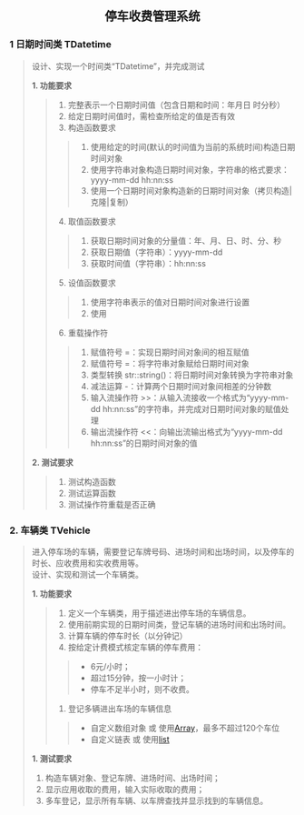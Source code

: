 ## <center>停车收费管理系统</center>

### 1 日期时间类 TDatetime
> 设计、实现一个时间类“TDatetime”，并完成测试  
>  
> **1. 功能要求**  
>> 1. 完整表示一个日期时间值（包含日期和时间：年月日 时分秒）  
>> 2. 给定日期时间值时，需检查所给定的值是否有效  
>> 3. 构造函数要求  
>>> 1. 使用给定的时间(默认的时间值为当前的系统时间)构造日期时间对象  
>>> 1. 使用字符串对象构造日期时间对象，字符串的格式要求：yyyy-mm-dd hh:nn:ss  
>>> 1. 使用一个日期时间对象构造新的日期时间对象（拷贝构造|克隆|复制）  
>> 4. 取值函数要求  
>>> 1. 获取日期时间对象的分量值：年、月、日、时、分、秒
>>> 1. 获取日期值（字符串）：yyyy-mm-dd
>>> 1. 获取时间值（字符串）：hh:nn:ss  
>> 5. 设值函数要求
>>> 1. 使用字符串表示的值对日期时间对象进行设置
>>> 1. 使用  
>> 6. 重载操作符  
>>> 1. 赋值符号 =：实现日期时间对象间的相互赋值  
>>> 1. 赋值符号 =：将字符串对象赋给日期时间对象  
>>> 1. 类型转换 str::string()：将日期时间对象转换为字符串对象  
>>> 1. 减法运算 -：计算两个日期时间对象间相差的分钟数   
>>> 1. 输入流操作符 >>：从输入流接收一个格式为“yyyy-mm-dd hh:nn:ss”的字符串，并完成对日期时间对象的赋值处理
>>> 1. 输出流操作符 <<：向输出流输出格式为“yyyy-mm-dd hh:nn:ss”的日期时间对象的值  
>
> **2. 测试要求**    
>> 1. 测试构造函数
>> 1. 测试运算函数
>> 1. 测试操作符重载是否正确

### 2. 车辆类 TVehicle
> 进入停车场的车辆，需要登记车牌号码、进场时间和出场时间，以及停车的时长、应收费用和实收费用等。    
> 设计、实现和测试一个车辆类。    
>    
>**1. 功能要求**    
>> 1. 定义一个车辆类，用于描述进出停车场的车辆信息。    
>> 1. 使用前期实现的日期时间类，登记车辆的进场时间和出场时间。    
>> 1. 计算车辆的停车时长（以分钟记）
>> 1. 按给定计费模式核定车辆的停车费用：    
>>> * 6元/小时；    
>>> * 超过15分钟，按一小时计；    
>>> * 停车不足半小时，则不收费。    
>> 1. 登记多辆进出车场的车辆信息    
>>> * 自定义数组对象 或 使用[Array](http://www.cplusplus.com/reference/array)，最多不超过120个车位    
>>> * 自定义链表 或 使用[list](http://www.cplusplus.com/reference/list)
>    
>**1. 测试要求**    
> 1. 构造车辆对象、登记车牌、进场时间、出场时间；    
> 1. 显示应用收取的费用，输入实际收取的费用；    
> 1. 多车登记，显示所有车辆、以车牌查找并显示找到的车辆信息。    
